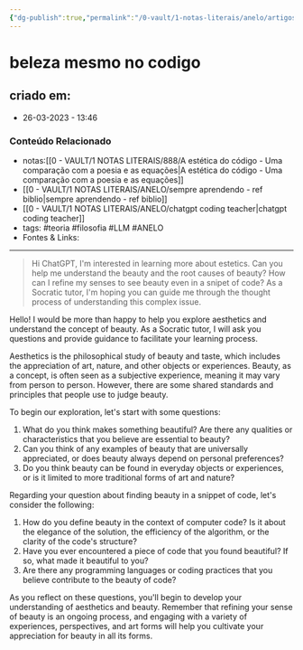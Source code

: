 ```yaml
---
{"dg-publish":true,"permalink":"/0-vault/1-notas-literais/anelo/artigos/beleza-mesmo-no-codigo/","tags":["teoria","filosofia","LLM","ANELO"],"dgHomeLink":true,"dgShowLocalGraph":true,"dgShowFileTree":true,"dgEnableSearch":true}
---
```


# beleza mesmo no codigo

## criado em: 
-  26-03-2023 - 13:46

### Conteúdo Relacionado
- notas:[[0 - VAULT/1 NOTAS LITERAIS/888/A estética do código - Uma comparação com a poesia e as equações\|A estética do código - Uma comparação com a poesia e as equações]]
- [[0 - VAULT/1 NOTAS LITERAIS/ANELO/sempre aprendendo - ref biblio\|sempre aprendendo - ref biblio]]
- [[0 - VAULT/1 NOTAS LITERAIS/ANELO/chatgpt coding teacher\|chatgpt coding teacher]]
- tags: #teoria #filosofia #LLM  #ANELO
- Fontes & Links: 

---

>Hi ChatGPT, I'm interested in learning more about estetics. Can you help me understand the beauty and the root causes of beauty? How can I refine my senses to see beauty even in a snipet of code? As a Socratic tutor, I'm hoping you can guide me through the thought process of understanding this complex issue.

Hello! I would be more than happy to help you explore aesthetics and understand the concept of beauty. As a Socratic tutor, I will ask you questions and provide guidance to facilitate your learning process.

Aesthetics is the philosophical study of beauty and taste, which includes the appreciation of art, nature, and other objects or experiences. Beauty, as a concept, is often seen as a subjective experience, meaning it may vary from person to person. However, there are some shared standards and principles that people use to judge beauty.

To begin our exploration, let's start with some questions:

1.  What do you think makes something beautiful? Are there any qualities or characteristics that you believe are essential to beauty?
2.  Can you think of any examples of beauty that are universally appreciated, or does beauty always depend on personal preferences?
3.  Do you think beauty can be found in everyday objects or experiences, or is it limited to more traditional forms of art and nature?

Regarding your question about finding beauty in a snippet of code, let's consider the following:

1.  How do you define beauty in the context of computer code? Is it about the elegance of the solution, the efficiency of the algorithm, or the clarity of the code's structure?
2.  Have you ever encountered a piece of code that you found beautiful? If so, what made it beautiful to you?
3.  Are there any programming languages or coding practices that you believe contribute to the beauty of code?

As you reflect on these questions, you'll begin to develop your understanding of aesthetics and beauty. Remember that refining your sense of beauty is an ongoing process, and engaging with a variety of experiences, perspectives, and art forms will help you cultivate your appreciation for beauty in all its forms.